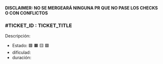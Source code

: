 **DISCLAIMER: NO SE MERGEARÁ NINGUNA PR QUE NO PASE LOS CHECKS O CON CONFLICTOS**

### #TICKET_ID : TICKET_TITLE
Descripción:

- Estado: 🟩 🟧 🟨 🟪
- dificulad:
- duración: